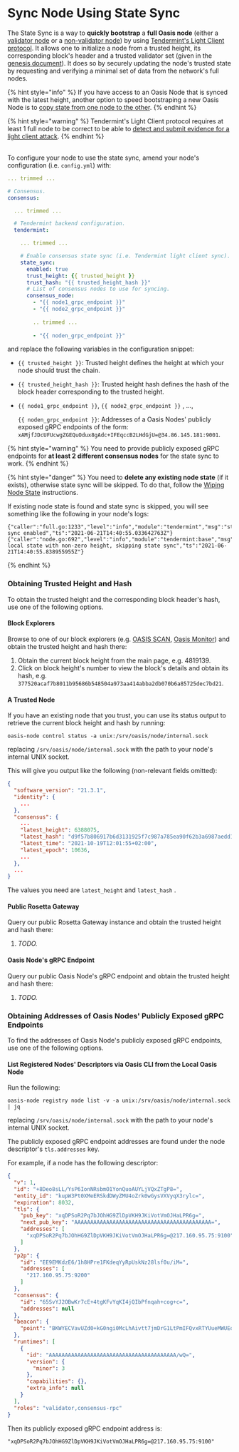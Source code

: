 # Sync Node Using State Sync

The State Sync is a way to **quickly bootstrap** a **full Oasis node** (either a [validator node](../set-up-your-node/run-validator.md) or a [non-validator node](../set-up-your-node/run-non-validator.md)) by  using [Tendermint's Light Client protocol](https://docs.tendermint.com/master/spec/light-client/). It allows one to initialize a node from a trusted height, its corresponding block's header and a trusted validator set (given in the [genesis document](../../oasis-network/genesis-doc.md)). It does so by securely updating the node's trusted state by requesting and verifying a minimal set of data from the network's full nodes.

{% hint style="info" %}
If you have access to an Oasis Node that is synced with the latest height, another option to speed bootstraping a new Oasis Node is to [copy state from one node to the other](copy-state-from-one-node-to-the-other.md).
{% endhint %}

{% hint style="warning" %}
Tendermint's Light Client protocol requires at least 1 full node to be correct to be able to [detect and submit evidence for a light client attack](https://docs.tendermint.com/master/spec/light-client/#attack-detection).
{% endhint %}

\
To configure your node to use the state sync, amend your node's configuration (i.e. `config.yml`) with:

```yaml
... trimmed ...

# Consensus.
consensus:

  ... trimmed ...

  # Tendermint backend configuration.
  tendermint:

    ... trimmed ...

    # Enable consensus state sync (i.e. Tendermint light client sync).
    state_sync:
      enabled: true
      trust_height: {{ trusted_height }}
      trust_hash: "{{ trusted_height_hash }}"
      # List of consensus nodes to use for syncing.
      consensus_node:
        - "{{ node1_grpc_endpoint }}"
        - "{{ node2_grpc_endpoint }}"
        
        .. trimmed ...
        
        - "{{ noden_grpc_endpoint }}"

```

and replace the following variables in the configuration snippet:

* `{{ trusted_height }}`: Trusted height defines the height at which your node should trust the chain.
* `{{ trusted_height_hash }}`: Trusted height hash defines the hash of the block header corresponding to the trusted height.
*   `{{ node1_grpc_endpoint }}`, `{{ node2_grpc_endpoint }}` , ...,&#x20;

    `{{ noden_grpc_endpoint }}`: Addresses of a Oasis Nodes' publicly exposed gRPC endpoints of the form: `xAMjfJDcUFUcwgZGEQuOdux8gAdc+IFEqccB2LHdGjU=@34.86.145.181:9001`.

{% hint style="warning" %}
You need to provide publicly exposed gRPC endpoints for **at least 2 different consensus nodes** for the state sync to work.
{% endhint %}

{% hint style="danger" %}
You need to **delete any existing node state** (if it exists), otherwise state sync will be skipped. To do that, follow the [Wiping Node State](../maintenance-guides/wiping-node-state.md#state-wipe-and-keep-node-identity) instructions.

If existing node state is found and state sync is skipped, you will see something like the following in your node's logs:

```
{"caller":"full.go:1233","level":"info","module":"tendermint","msg":"state sync enabled","ts":"2021-06-21T14:40:55.033642763Z"}
{"caller":"node.go:692","level":"info","module":"tendermint:base","msg":"Found local state with non-zero height, skipping state sync","ts":"2021-06-21T14:40:55.838955955Z"}
```
{% endhint %}

### Obtaining Trusted Height and Hash

To obtain the trusted height and the corresponding block header's hash, use one of the following options.

#### Block Explorers

Browse to one of our block explorers (e.g. [OASIS SCAN](https://www.oasisscan.com), [Oasis Monitor](https://oasismonitor.com)) and obtain the trusted height and hash there:

1. Obtain the current block height from the main page, e.g. 4819139.
2. Click on block height's number to view the block's details and obtain its hash, e.g. `377520acaf7b8011b95686b548504a973aa414abba2db070b6a85725dec7bd21`.

#### A Trusted Node

If you have an existing node that you trust, you can use its status output to retrieve the current block height and hash by running:

```
oasis-node control status -a unix:/srv/oasis/node/internal.sock
```

replacing `/srv/oasis/node/internal.sock` with the path to your node's internal UNIX socket.

This will give you output like the following (non-relevant fields omitted):

```json
{
  "software_version": "21.3.1",
  "identity": {
    ...
  },
  "consensus": {
    ...
    "latest_height": 6388075,
    "latest_hash": "d9f57b806917b6d3131925f7c987a785ea90f62b3a6987aedd1abdc371d84403",
    "latest_time": "2021-10-19T12:01:55+02:00",
    "latest_epoch": 10636,
    ...
  },
  ...
}
```

The values you need are `latest_height` and `latest_hash` .

#### Public Rosetta Gateway

Query our public Rosetta Gateway instance and obtain the trusted height and hash there:

1. _TODO._

#### Oasis Node's gRPC Endpoint

Query our public Oasis Node's gRPC endpoint and obtain the trusted height and hash there:

1. _TODO._

### Obtaining Addresses of Oasis Nodes' Publicly Exposed gRPC Endpoints

To find the addresses of Oasis Node's publicly exposed gRPC endpoints, use one of the following options.

#### List Registered Nodes' Descriptors via Oasis CLI from the Local Oasis Node

Run the following:

```
oasis-node registry node list -v -a unix:/srv/oasis/node/internal.sock | jq
```

replacing `/srv/oasis/node/internal.sock` with the path to your node's internal UNIX socket.

The publicly exposed gRPC endpoint addresses are found under the node descriptor's `tls.addresses` key.

For example, if a node has the following descriptor:

```json
{
  "v": 1,
  "id": "+8Deo8sLL/YsP6IonNRsbmO1YonQuoAUYLjVQxZTgP8=",
  "entity_id": "kupW3Pt0XMeERSkdDWyZMU4oZrk0wGysVXVyqX3rylc=",
  "expiration": 8032,
  "tls": {
    "pub_key": "xqDPSoR2Pq7bJOhHG9ZlDpVKH9JKiVotVmOJHaLPR6g=",
    "next_pub_key": "AAAAAAAAAAAAAAAAAAAAAAAAAAAAAAAAAAAAAAAAAAA=",
    "addresses": [
      "xqDPSoR2Pq7bJOhHG9ZlDpVKH9JKiVotVmOJHaLPR6g=@217.160.95.75:9100"
    ]
  },
  "p2p": {
    "id": "EE9EMKdzE6/1h8HPre1FKdeqYyRpUskNz28lsf0u/iM=",
    "addresses": [
      "217.160.95.75:9200"
    ]
  },
  "consensus": {
    "id": "65SvYJ2OBwKr7cE+4tgKFvYqKI4jQIbPfnqah+cog+c=",
    "addresses": null
  },
  "beacon": {
    "point": "BKWYECVavUZd0+kG0ngi0McLhAivtt7jmDrG1LtPmIFQvxRTYUueMWUEqvMQL7CAdiQb6SaxgM2NU3HdypJhWhM="
  },
  "runtimes": [
    {
      "id": "AAAAAAAAAAAAAAAAAAAAAAAAAAAAAAAAAAAAAAAA/wQ=",
      "version": {
        "minor": 3
      },
      "capabilities": {},
      "extra_info": null
    }
  ],
  "roles": "validator,consensus-rpc"
}
```

Then its publicly exposed gRPC endpoint address is:

```
"xqDPSoR2Pq7bJOhHG9ZlDpVKH9JKiVotVmOJHaLPR6g=@217.160.95.75:9100"
```
